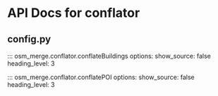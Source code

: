 # API Docs for conflator

## config.py

::: osm_merge.conflator.conflateBuildings
options:
show_source: false
heading_level: 3

::: osm_merge.conflator.conflatePOI
options:
show_source: false
heading_level: 3

